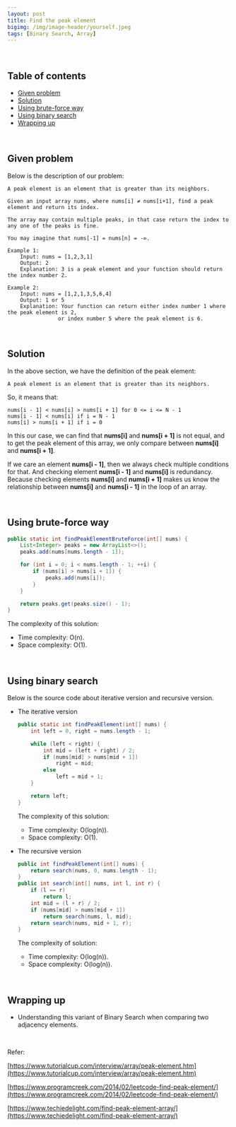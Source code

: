 ```yaml
---
layout: post
title: Find the peak element
bigimg: /img/image-header/yourself.jpeg
tags: [Binary Search, Array]
---
```





<br>

## Table of contents
- [Given problem](#given-problem)
- [Solution](#solution)
- [Using brute-force way](#using-brute-force-way)
- [Using binary search](#using-binary-search)
- [Wrapping up](#wrapping-up)



<br>

## Given problem

Below is the description of our problem:

```
A peak element is an element that is greater than its neighbors.

Given an input array nums, where nums[i] ≠ nums[i+1], find a peak element and return its index.

The array may contain multiple peaks, in that case return the index to any one of the peaks is fine.

You may imagine that nums[-1] = nums[n] = -∞.

Example 1:
    Input: nums = [1,2,3,1]
    Output: 2
    Explanation: 3 is a peak element and your function should return the index number 2.

Example 2:
    Input: nums = [1,2,1,3,5,6,4]
    Output: 1 or 5 
    Explanation: Your function can return either index number 1 where the peak element is 2, 
                or index number 5 where the peak element is 6.
```

<br>

## Solution

In the above section, we have the definition of the peak element:

```
A peak element is an element that is greater than its neighbors.
```

So, it means that:

```
nums[i - 1] < nums[i] > nums[i + 1] for 0 <= i <= N - 1
nums[i - 1] < nums[i] if i = N - 1
nums[i] > nums[i + 1] if i = 0
```

In this our case, we can find that **nums[i]** and **nums[i + 1]** is not equal, and to get the peak element of this array, we only compare between **nums[i]** and **nums[i + 1]**.

If we care an element **nums[i - 1]**, then we always check multiple conditions for that. And checking element **nums[i - 1]** and **nums[i]** is redundancy. Because checking elements **nums[i]** and **nums[i + 1]** makes us know the relationship between **nums[i]** and **nums[i - 1]** in the loop of an array.

<br>

## Using brute-force way


```java
public static int findPeakElementBruteForce(int[] nums) {
    List<Integer> peaks = new ArrayList<>();
    peaks.add(nums[nums.length - 1]);

    for (int i = 0; i < nums.length - 1; ++i) {
        if (nums[i] > nums[i + 1]) {
            peaks.add(nums[i]);
        }
    }

    return peaks.get(peaks.size() - 1);
}
```

The complexity of this solution:
- Time complexity: O(n).
- Space complexity: O(1).

<br>

## Using binary search

Below is the source code about iterative version and recursive version.

- The iterative version

    ```java
    public static int findPeakElement(int[] nums) {
        int left = 0, right = nums.length - 1;

        while (left < right) {
            int mid = (left + right) / 2;
            if (nums[mid] > nums[mid + 1])
                right = mid;
            else
                left = mid + 1;
        }

        return left;
    }
    ```

    The complexity of this solution:
    - Time complexity: O(log(n)).
    - Space complexity: O(1).

- The recursive version

    ```java
    public int findPeakElement(int[] nums) {
        return search(nums, 0, nums.length - 1);
    }
    public int search(int[] nums, int l, int r) {
        if (l == r)
            return l;
        int mid = (l + r) / 2;
        if (nums[mid] > nums[mid + 1])
            return search(nums, l, mid);
        return search(nums, mid + 1, r);
    }
    ```

    The complexity of solution:
    - Time complexity: O(log(n)).
    - Space complexity: O(log(n)).

<br>

## Wrapping up

- Understanding this variant of Binary Search when comparing two adjacency elements.

<br>

Refer:

[https://www.tutorialcup.com/interview/array/peak-element.htm](https://www.tutorialcup.com/interview/array/peak-element.htm)

[https://www.programcreek.com/2014/02/leetcode-find-peak-element/](https://www.programcreek.com/2014/02/leetcode-find-peak-element/)

[https://www.techiedelight.com/find-peak-element-array/](https://www.techiedelight.com/find-peak-element-array/)